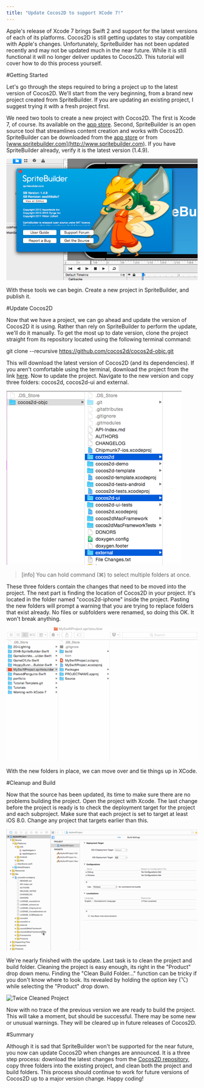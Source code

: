 ```yaml
---
title: "Update Cocos2D to support XCode 7!"
---
```


Apple's release of Xcode 7 brings Swift 2 and support for the latest versions of each of its platforms.  Cocos2D is still getting updates to stay compatible with Apple's changes.  Unfortunately, SpriteBuilder has not been updated recently and may not be updated much in the near future.  While it is still functional it will no longer deliver updates to Cocos2D.  This tutorial will cover how to do this process yourself.

#Getting Started

Let's go through the steps required to bring a project up to the latest version of Cocos2D.  We'll start from the very beginning, from a brand new project created from SpriteBuilder.  If you are updating an existing project, I suggest trying it with a fresh project first.  

We need two tools to create a new project with Cocos2D.  The first is Xcode 7, of course.  Its available on the [app store](https://itunes.apple.com/us/app/xcode/id497799835?mt=12).  Second, SpriteBuilder is an open source tool that streamlines content creation and works with Cocos2D.  SpriteBuilder can be downloaded from the [app store](https://itunes.apple.com/us/app/spritebuilder/id784912885?mt=12) or from [www.spritebuilder.com](http://www.spritebuilder.com).  If you have SpriteBuilder already, verify it is the latest version (1.4.9).

![SpriteBuilder Version 1.4.9](./spritebuilder_version.png "SpriteBuilder Version 1.4.9")

With these tools we can begin.  Create a new project in SpriteBuilder, and publish it.

#Update Cocos2D

Now that we have a project, we can go ahead and update the version of Cocos2D it is using.  Rather than rely on SpriteBuilder to perform the update, we'll do it manually.  To get the most up to date version, clone the project straight from its repository located using the following terminal command:

git clone --recursive https://github.com/cocos2d/cocos2d-objc.git

This will download the latest version of Cocos2D (and its dependencies).  If you aren't comfortable using the terminal, download the project from the link [here](https://raw.githubusercontent.com/afbrandt/Update-Cocos2D-for-Xcode-7-iOS9/cocos2d-objc.zip).  Now to update the project.  Navigate to the new version and copy three folders: cocos2d, cocos2d-ui and external.

![3 Highlighted Folders](./update_select.png "3 Highlighted Folders")

> [info]
> You can hold command (⌘) to select multiple folders at once.

These three folders contain the changes that need to be moved into the project.  The next part is finding the location of Cocos2D in your project.  It's located in the folder named "cocos2d-iphone" inside the project.  Pasting the new folders will prompt a warning that you are trying to replace folders that exist already.  No files or subfolders were renamed, so doing this OK.  It won't break anything.

![Navigating and Pasting Folders](./copy_folders.gif "Navigating and Pasting Folders")

With the new folders in place, we can move over and tie things up in XCode.  

#Cleanup and Build

Now that the source has been updated, its time to make sure there are no problems building the project.  Open the project with Xcode.  The last change before the project is ready is to check the deployment target for the project and each subproject.  Make sure that each project is set to target at least iOS 8.0.  Change any project that targets earlier than this.

![Update Project Targets](./new_targets.gif "Update Project Targets")

We're nearly finished with the update.  Last task is to clean the project and build folder.  Cleaning the project is easy enough, its right in the "Product" drop down menu.  Finding the "Clean Build Folder..." function can be tricky if you don't know where to look.  Its revealed by holding the option key (⌥) while selecting the "Product" drop down.

![Twice Cleaned Project](./such_clean.gif "Twice Cleaned Project")

Now with no trace of the previous version we are ready to build the project.  This will take a moment, but should be successful.  There may be some new or unusual warnings.  They will be cleared up in future releases of Cocos2D.

#Summary

Although it is sad that SpriteBuilder won't be supported for the near future, you now can update Cocos2D when changes are announced.  It is a three step process: download the latest changes from the [Cocos2D repository](https://github.com/cocos2d/cocos2d-objc), copy three folders into the existing project, and clean both the project and build folders.  This process should continue to work for future versions of Cocos2D up to a major version change.  Happy coding!
